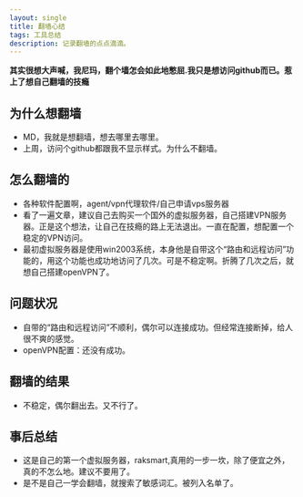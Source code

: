 ```yaml
---
layout: single
title: 翻墙心结
tags: 工具总结
description: 记录翻墙的点点滴滴。
---
```


**其实很想大声喊，我尼玛，翻个墙怎会如此地憋屈.我只是想访问github而已。惹上了想自己翻墙的技瘾**

## 为什么想翻墙
+ MD，我就是想翻墙，想去哪里去哪里。
+ 上周，访问个github都跟我不显示样式。为什么不翻墙。

## 怎么翻墙的
+ 各种软件配置啊，agent/vpn代理软件/自己申请vps服务器
+ 看了一遍文章，建议自己去购买一个国外的虚拟服务器，自己搭建VPN服务器。正是这个想法，让自己在技瘾的路上无法退出。一直在配置，想配置一个稳定的VPN访问。
+ 最初虚拟服务器是使用win2003系统，本身他是自带这个“路由和远程访问”功能的，用这个功能也成功地访问了几次。可是不稳定啊。折腾了几次之后，就想自己搭建openVPN了。

## 问题状况
+ 自带的“路由和远程访问”不顺利，偶尔可以连接成功。但经常连接断掉，给人很不爽的感觉。
+ openVPN配置：还没有成功。


## 翻墙的结果
+ 不稳定，偶尔翻出去。又不行了。

## 事后总结
+ 这是自己的第一个虚拟服务器，raksmart,真用的一步一坎，除了便宜之外，真的不怎么地。建议不要用了。
+ 是不是自己一学会翻墙，就搜索了敏感词汇。被列入名单了。
